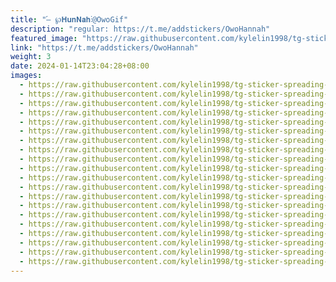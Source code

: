 ```yaml
---
title: "֝֝— ℘𝐇𝐮𝐧𝐍𝐚𝐡⋮@OwoGif"
description: "regular: https://t.me/addstickers/OwoHannah"
featured_image: "https://raw.githubusercontent.com/kylelin1998/tg-sticker-spreading-worldwide-images/main/img/a25ec886-68d1-4e10-8805-1322de774869.jpg"
link: "https://t.me/addstickers/OwoHannah"
weight: 3
date: 2024-01-14T23:04:28+08:00
images:
  - https://raw.githubusercontent.com/kylelin1998/tg-sticker-spreading-worldwide-images/main/img/a25ec886-68d1-4e10-8805-1322de774869.jpg
  - https://raw.githubusercontent.com/kylelin1998/tg-sticker-spreading-worldwide-images/main/img/632f1eed-1f5b-4456-9d71-73bd2b94a9b7.jpg
  - https://raw.githubusercontent.com/kylelin1998/tg-sticker-spreading-worldwide-images/main/img/f7ff9c51-c214-472f-8930-e2f3b05e0f33.jpg
  - https://raw.githubusercontent.com/kylelin1998/tg-sticker-spreading-worldwide-images/main/img/c9c761fe-200a-4e9f-be4f-2854c7a02fa7.jpg
  - https://raw.githubusercontent.com/kylelin1998/tg-sticker-spreading-worldwide-images/main/img/9261c2a5-2cf4-42f2-9ec5-d122c5b36661.jpg
  - https://raw.githubusercontent.com/kylelin1998/tg-sticker-spreading-worldwide-images/main/img/d8acd27e-8e32-4583-80b1-24e68381db23.jpg
  - https://raw.githubusercontent.com/kylelin1998/tg-sticker-spreading-worldwide-images/main/img/18fcdcc1-d874-460e-aede-ef21f0e79adc.jpg
  - https://raw.githubusercontent.com/kylelin1998/tg-sticker-spreading-worldwide-images/main/img/228e6009-e2c6-46b1-bf81-f28916d98086.jpg
  - https://raw.githubusercontent.com/kylelin1998/tg-sticker-spreading-worldwide-images/main/img/67b33426-1c6a-4ddb-8d6b-bf49b1366c36.jpg
  - https://raw.githubusercontent.com/kylelin1998/tg-sticker-spreading-worldwide-images/main/img/740b5aa5-a622-4f72-80ef-32819376a245.jpg
  - https://raw.githubusercontent.com/kylelin1998/tg-sticker-spreading-worldwide-images/main/img/fa431a5b-e4e5-4dc4-9324-24364b832944.jpg
  - https://raw.githubusercontent.com/kylelin1998/tg-sticker-spreading-worldwide-images/main/img/a0fa09b8-a33d-4f4c-861d-a16b79d88e0c.jpg
  - https://raw.githubusercontent.com/kylelin1998/tg-sticker-spreading-worldwide-images/main/img/0f3693f1-4d5e-4d88-a4a5-aadfecc3bc0c.jpg
  - https://raw.githubusercontent.com/kylelin1998/tg-sticker-spreading-worldwide-images/main/img/027d4f4f-f7d7-459c-a764-4668eaad576a.jpg
  - https://raw.githubusercontent.com/kylelin1998/tg-sticker-spreading-worldwide-images/main/img/cd3f0cf0-11d6-4bdb-adf9-77e53bcb343e.jpg
  - https://raw.githubusercontent.com/kylelin1998/tg-sticker-spreading-worldwide-images/main/img/5daa2c37-168b-4522-b334-7b30414751a6.jpg
  - https://raw.githubusercontent.com/kylelin1998/tg-sticker-spreading-worldwide-images/main/img/64ea0b69-f5c8-44cb-b037-8bcb24989bd6.jpg
  - https://raw.githubusercontent.com/kylelin1998/tg-sticker-spreading-worldwide-images/main/img/05a4a99a-2cb7-48a1-9fa1-e28866aca36d.jpg
  - https://raw.githubusercontent.com/kylelin1998/tg-sticker-spreading-worldwide-images/main/img/9ba93026-e60b-42d7-aa5f-1db3b17e2443.jpg
  - https://raw.githubusercontent.com/kylelin1998/tg-sticker-spreading-worldwide-images/main/img/bf6a8b1c-890e-4b5e-867a-1a668b688910.jpg
---
```

